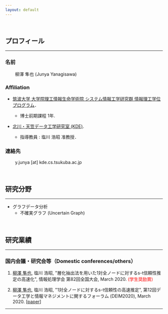 ```yaml
---
layout: default
---
```


<br>

## プロフィール

-----

### 名前

&nbsp; &nbsp; &nbsp; &nbsp;
柳澤 隼也 (Junya Yanagisawa)

### Affiliation

- [筑波大学 大学院理工情報生命学術院 システム情報工学研究群 情報理工学位プログラム](https://www.cs.tsukuba.ac.jp/index.html)．
	- 博士前期課程 1年.



- [北川・天笠データ工学研究室 (KDE)](http://kde.cs.tsukuba.ac.jp/index.html).
	- 指導教員 : 塩川 浩昭 准教授．

### 連絡先

&nbsp; &nbsp; &nbsp; &nbsp;
y.junya [at] kde.cs.tsukuba.ac.jp


<br>

## 研究分野

-----

- グラフデータ分析
	- 不確実グラフ (Uncertain Graph)

<br>

## 研究業績

-----

### 国内会議・研究会等（Domestic conferences/others）
1. <u>柳澤 隼也</u>, 塩川 浩昭,
	"層化抽出法を用いた1対全ノードに対するs-t信頼性推定の高速化",
	情報処理学会 第82回全国大会,
	March 2020. <span style="color:red;">(学生奨励賞)</span>

1. <u>柳澤 隼也</u>, 塩川 浩昭,
	"1対全ノードに対するs-t信頼性の高速推定",
	第12回データ工学と情報マネジメントに関するフォーラム (DEIM2020),
	March 2020. [[paper](http://kde.cs.tsukuba.ac.jp/~shion/pdf/2020/d2_2.pdf)]



-----
